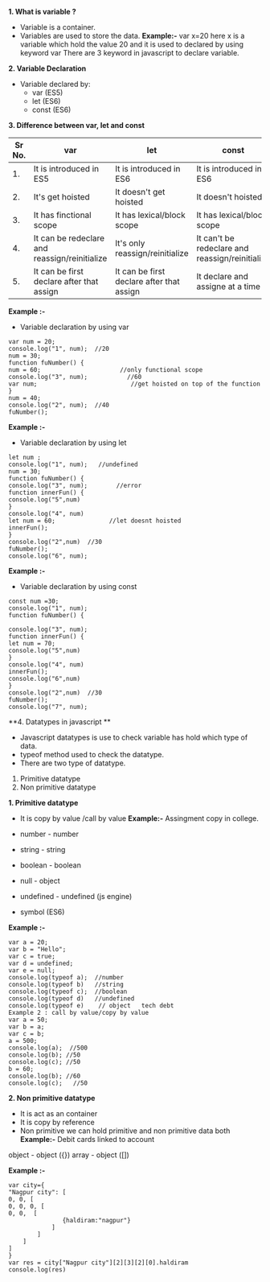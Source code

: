 **1. What is variable ?**
 - Variable is a container.
 - Variables are used to store the data.
**Example:-**
var x=20 here x is a variable which hold the value 20 and it is used to declared by using keyword var
There are 3 keyword in javascript to declare variable.

**2. Variable Declaration**
- Variable declared by:
    -  var (ES5)
    -  let  (ES6)
    -  const (ES6)

**3. Difference between var, let and const**

|Sr No.| var                    | let    |   const  |
|----  | -----------------------| ------ |-------|
|1.   | It is introduced in ES5 |It is introduced in ES6     |  It is introduced in ES6    |
|2.   | It's get hoisted        |  It doesn't get hoisted    |It doesn't hoisted       |
|3.   | It has finctional scope | It has lexical/block scope |  It has lexical/block scope    |
|4.   | It can be redeclare and reassign/reinitialize | It's only reassign/reinitialize |  It can't be redeclare and reassign/reinitialize    |
|5.   |It can be first declare after that assign|It can be first declare after that assign|  It declare and assigne at a time|


**Example :-**
- Variable declaration by using var
`````
var num = 20;
console.log("1", num);  //20
num = 30;
function fuNumber() {
num = 60;                      //only functional scope
console.log("3", num);           //60
var num;                          //get hoisted on top of the function
}
num = 40;
console.log("2", num);  //40
fuNumber();
``````

**Example :-**
- Variable declaration by using let

``````
let num ;
console.log("1", num);   //undefined
num = 30;
function fuNumber() {
console.log("3", num);        //error
function innerFun() {
console.log("5",num)
}
console.log("4", num)
let num = 60;               //let doesnt hoisted
innerFun();
}
console.log("2",num)  //30
fuNumber();
console.log("6", num);
``````

**Example :-**
- Variable declaration by using const
````````
const num =30;
console.log("1", num);
function fuNumber() {

console.log("3", num);
function innerFun() {
let num = 70;
console.log("5",num)
}
console.log("4", num)
innerFun();
console.log("6",num)
}
console.log("2",num)  //30
fuNumber();
console.log("7", num);
`````````

**4. Datatypes in javascript **
- Javascript datatypes is use to check variable has hold which type of data.
- typeof method used to check the datatype.
- There are two type of datatype.


1. Primitive datatype
2. Non primitive datatype

**1. Primitive datatype**
- It is copy by value /call by value
**Example:-**
Assingment copy in college.

- number - number
- string - string
- boolean - boolean
- null - object
- undefined - undefined (js engine)
- symbol (ES6)

**Example :-**
``````````
var a = 20;
var b = "Hello";
var c = true;
var d = undefined;
var e = null;
console.log(typeof a);  //number
console.log(typeof b)   //string
console.log(typeof c);  //boolean
console.log(typeof d)   //undefined
console.log(typeof e)    // object   tech debt
Example 2 : call by value/copy by value
var a = 50;
var b = a;
var c = b;
a = 500;
console.log(a);  //500
console.log(b); //50
console.log(c); //50
b = 60;
console.log(b); //60
console.log(c);   //50
```````````
**2. Non primitive datatype**
- It is act as an container
- It is copy by reference
- Non primitive we can hold primitive and non primitive data both
**Example:-**
 Debit cards linked to account

object - object ({})
array  - object ([])

**Example :-**
``````````
var city={
"Nagpur city": [
0, 0, [
0, 0, 0, [
0, 0,  [
               {haldiram:"nagpur"}
            ]
        ]
    ]
]
}
var res = city["Nagpur city"][2][3][2][0].haldiram
console.log(res)
```````````
